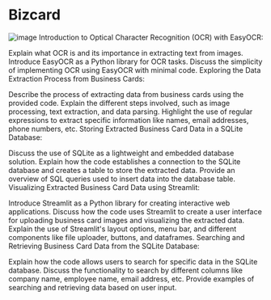 # Bizcard
![image](https://github.com/balajeeycp2k/Bizcard/assets/112715562/5fe8c09b-0b33-468f-a168-52ef2391d819)
Introduction to Optical Character Recognition (OCR) with EasyOCR:

Explain what OCR is and its importance in extracting text from images.
Introduce EasyOCR as a Python library for OCR tasks.
Discuss the simplicity of implementing OCR using EasyOCR with minimal code.
Exploring the Data Extraction Process from Business Cards:

Describe the process of extracting data from business cards using the provided code.
Explain the different steps involved, such as image processing, text extraction, and data parsing.
Highlight the use of regular expressions to extract specific information like names, email addresses, phone numbers, etc.
Storing Extracted Business Card Data in a SQLite Database:

Discuss the use of SQLite as a lightweight and embedded database solution.
Explain how the code establishes a connection to the SQLite database and creates a table to store the extracted data.
Provide an overview of SQL queries used to insert data into the database table.
Visualizing Extracted Business Card Data using Streamlit:

Introduce Streamlit as a Python library for creating interactive web applications.
Discuss how the code uses Streamlit to create a user interface for uploading business card images and visualizing the extracted data.
Explain the use of Streamlit's layout options, menu bar, and different components like file uploader, buttons, and dataframes.
Searching and Retrieving Business Card Data from the SQLite Database:

Explain how the code allows users to search for specific data in the SQLite database.
Discuss the functionality to search by different columns like company name, employee name, email address, etc.
Provide examples of searching and retrieving data based on user input.

